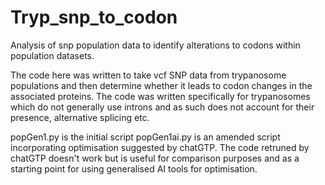# Tryp_snp_to_codon
 Analysis of snp population data to identify alterations to codons within population datasets.

The code here was written to take vcf SNP data from trypanosome populations and then determine whether it leads to codon changes in the associated proteins. The code was written specifically for trypanosomes which do not generally use introns and as such does not account for their presence, alternative splicing etc.

popGen1.py is the initial script
popGen1ai.py is an amended script incorporating optimisation suggested by chatGTP. The code retruned by chatGTP doesn't work but is useful for comparison purposes and as a starting point for using generalised AI tools for optimisation.